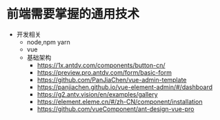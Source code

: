 # 前端需要掌握的通用技术
* 开发相关
    * node,npm yarn
    * vue  
    * 基础架构
      - https://1x.antdv.com/components/button-cn/
      - https://preview.pro.antdv.com/form/basic-form
      - https://github.com/PanJiaChen/vue-admin-template
      - https://panjiachen.github.io/vue-element-admin/#/dashboard
      - https://g2.antv.vision/en/examples/gallery
      - https://element.eleme.cn/#/zh-CN/component/installation
      - https://github.com/vueComponent/ant-design-vue-pro